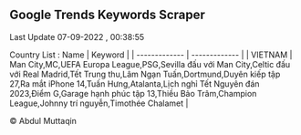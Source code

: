 

## Google Trends Keywords Scraper 
 
Last Update 07-09-2022 , 00:38:55

Country List :
 Name  | Keyword |
| ------------- | ------------- |
| VIETNAM | Man City,MC,UEFA Europa League,PSG,Sevilla đấu với Man City,Celtic đấu với Real Madrid,Tết Trung thu,Lâm Ngạn Tuấn,Dortmund,Duyên kiếp tập 27,Ra mắt iPhone 14,Tuấn Hưng,Atalanta,Lịch nghỉ Tết Nguyên đán 2023,Điểm G,Garage hạnh phúc tập 13,Thiều Bảo Trâm,Champion League,Johnny trí nguyễn,Timothée Chalamet |



© Abdul Muttaqin 
